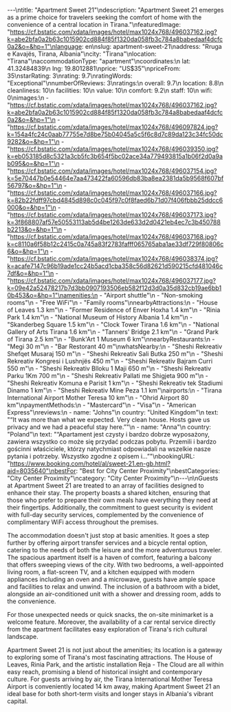 ---\ntitle: "Apartment Sweet 21"\ndescription: "Apartment Sweet 21 emerges as a prime choice for travelers seeking the comfort of home with the convenience of a central location in Tirana."\nfeaturedImage: "https://cf.bstatic.com/xdata/images/hotel/max1024x768/496037162.jpg?k=abe2bfa0a2b63c1015902cd884f85f1320da058fb3c784a8babedaaf4dcfc0a2&o=&hp=1"\nlanguage: en\nslug: apartment-sweet-21\naddress: "Rruga e Kavajës, Tirana, Albania"\ncity: "Tirana"\nlocation: "Tirana"\naccommodationType: "apartment"\ncoordinates:\n  lat: 41.32484839\n  lng: 19.8012881\nprice: "US$35"\npriceFrom: 35\nstarRating: 3\nrating: 9.7\nratingWords: "Exceptional"\nnumberOfReviews: 3\nratings:\n  overall: 9.7\n  location: 8.8\n  cleanliness: 10\n  facilities: 10\n  value: 10\n  comfort: 9.2\n  staff: 10\n  wifi: 0\nimages:\n  - "https://cf.bstatic.com/xdata/images/hotel/max1024x768/496037162.jpg?k=abe2bfa0a2b63c1015902cd884f85f1320da058fb3c784a8babedaaf4dcfc0a2&o=&hp=1"\n  - "https://cf.bstatic.com/xdata/images/hotel/max1024x768/496097824.jpg?k=154a4fc24c0aab77755e7d8be75b04045a5c5f6c8d7c89da123c34fc50dc9282&o=&hp=1"\n  - "https://cf.bstatic.com/xdata/images/hotel/max1024x768/496039350.jpg?k=eb053185d8c5321a3cb5fc3b654f5bc02ace34a779493815a1b06f2d0a9ab095&o=&hp=1"\n  - "https://cf.bstatic.com/xdata/images/hotel/max1024x768/496037154.jpg?k=5e70447b0e54464e7aa473422fa60596db83ba8ea2381da5b9568f607bf56797&o=&hp=1"\n  - "https://cf.bstatic.com/xdata/images/hotel/max1024x768/496037166.jpg?k=82b22fdff97cbd4845d898c0c045f97c0f8faed6b71d07f406fbbb25ddcc6000&o=&hp=1"\n  - "https://cf.bstatic.com/xdata/images/hotel/max1024x768/496037173.jpg?k=3f868807af57e50553113ab5d4be1263de633d2d0421eb4ec7c3b450788b2213&o=&hp=1"\n  - "https://cf.bstatic.com/xdata/images/hotel/max1024x768/496037168.jpg?k=c8110a6f58b12c2415c0a745a83f2783fafff065765aba1ae33df729f80806c6&o=&hp=1"\n  - "https://cf.bstatic.com/xdata/images/hotel/max1024x768/496038374.jpg?k=acafe7147c96b19ade1cc24b5acd1cba358c56d82621d590215cfd481046c7df&o=&hp=1"\n  - "https://cf.bstatic.com/xdata/images/hotel/max1024x768/496037177.jpg?k=09e42a52478217b7d3bb0907193506eb582f12d3d0a35d832cb19ae6bb10b453&o=&hp=1"\namenities:\n  - "Airport shuttle"\n  - "Non-smoking rooms"\n  - "Free WiFi"\n  - "Family rooms"\nnearbyAttractions:\n  - "House of Leaves 1.3 km"\n  - "Former Residence of Enver Hoxha 1.4 km"\n  - "Rinia Park 1.4 km"\n  - "National Museum of History Albania 1.4 km"\n  - "Skanderbeg Square 1.5 km"\n  - "Clock Tower Tirana 1.6 km"\n  - "National Gallery of Arts Tirana 1.6 km"\n  - "Tanners' Bridge 2.1 km"\n  - "Grand Park of Tirana 2.5 km"\n  - "Bunk'Art 1 Museum 6 km"\nnearbyRestaurants:\n  - "Megi 30 m"\n  - "Bar Restorant 40 m"\nwhatsNearby:\n  - "Sheshi Rekreativ Shefqet Musaraj 150 m"\n  - "Sheshi Rekreativ Sali Butka 250 m"\n  - "Sheshi Rekreativ Kongresi i Lushnjës 450 m"\n  - "Sheshi Rekreativ Bajram Curri 550 m"\n  - "Sheshi Rekreativ Blloku 1 Maji 650 m"\n  - "Sheshi Rekreativ Parku 1Km 700 m"\n  - "Sheshi Rekreativ Pallati me Shigjeta 900 m"\n  - "Sheshi Rekreativ Komuna e Parisit 1 km"\n  - "Sheshi Rekreativ tek Stadiumi Dinamo 1 km"\n  - "Sheshi Rekreativ Mine Peza 1.1 km"\nairports:\n  - "Tirana International Airport Mother Teresa 10 km"\n  - "Ohrid Airport 80 km"\npaymentMethods:\n  - "Mastercard"\n  - "Visa"\n  - "American Express"\nreviews:\n  - name: "Johns"\n    country: "United Kingdom"\n    text: "“It was more than what we expected. Very clean house. Hosts gave us privacy and we had a peaceful stay here.”"\n  - name: "Anna"\n    country: "Poland"\n    text: "“Apartament jest czysty i bardzo dobrze wyposażony, zawiera wszystko co może się przydać podczas pobytu. Przemili i bardzo gościnni właściciele, którzy natychmiast odpowiadali na wszelkie nasze pytania i potrzeby. Wszystko zgodne z opisem i...”"\nbookingURL: "https://www.booking.com/hotel/al/sweet-21.en-gb.html?aid=8035640"\nbestFor: "Best for City Center Proximity"\nbestCategories: "City Center Proximity"\ncategory: "City Center Proximity"\n---\n\nGuests at Apartment Sweet 21 are treated to an array of facilities designed to enhance their stay. The property boasts a shared kitchen, ensuring that those who prefer to prepare their own meals have everything they need at their fingertips. Additionally, the commitment to guest security is evident with full-day security services, complemented by the convenience of complimentary WiFi access throughout the premises.

The accommodation doesn't just stop at basic amenities. It goes a step further by offering airport transfer services and a bicycle rental option, catering to the needs of both the leisure and the more adventurous traveler. The spacious apartment itself is a haven of comfort, featuring a balcony that offers sweeping views of the city. With two bedrooms, a well-appointed living room, a flat-screen TV, and a kitchen equipped with modern appliances including an oven and a microwave, guests have ample space and facilities to relax and unwind. The inclusion of a bathroom with a bidet, alongside an air-conditioned unit with a shower and dressing room, adds to the convenience.

For those unexpected needs or quick snacks, the on-site minimarket is a welcome feature. Moreover, the availability of a car rental service directly from the apartment facilitates easy exploration of Tirana's rich cultural landscape.

Apartment Sweet 21 is not just about the amenities; its location is a gateway to exploring some of Tirana's most fascinating attractions. The House of Leaves, Rinia Park, and the artistic installation Reja - The Cloud are all within easy reach, promising a blend of historical insight and contemporary culture. For guests arriving by air, the Tirana International Mother Teresa Airport is conveniently located 14 km away, making Apartment Sweet 21 an ideal base for both short-term visits and longer stays in Albania's vibrant capital.
